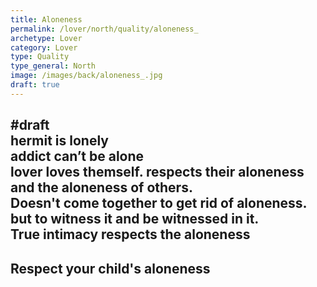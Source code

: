 ```yaml
---
title: Aloneness 
permalink: /lover/north/quality/aloneness_
archetype: Lover
category: Lover
type: Quality
type_general: North
image: /images/back/aloneness_.jpg
draft: true
---
```

#draft   
hermit is lonely   
addict can’t be alone  
lover loves themself. respects their aloneness and the aloneness of others.   
Doesn't come together to get rid of aloneness. but to witness it and be witnessed in it.   
True intimacy respects the aloneness  
---  
Respect your child's aloneness
---
